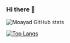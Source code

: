 ### Hi there 👋
![Moayad GitHub stats](https://github-readme-stats.vercel.app/api?username=moayadalhaj&show_icons=true&theme=dark)

[![Top Langs](https://github-readme-stats.vercel.app/api/top-langs/?username=moayadalhaj)](https://github.com/moayadalhaj/github-readme-stats)



